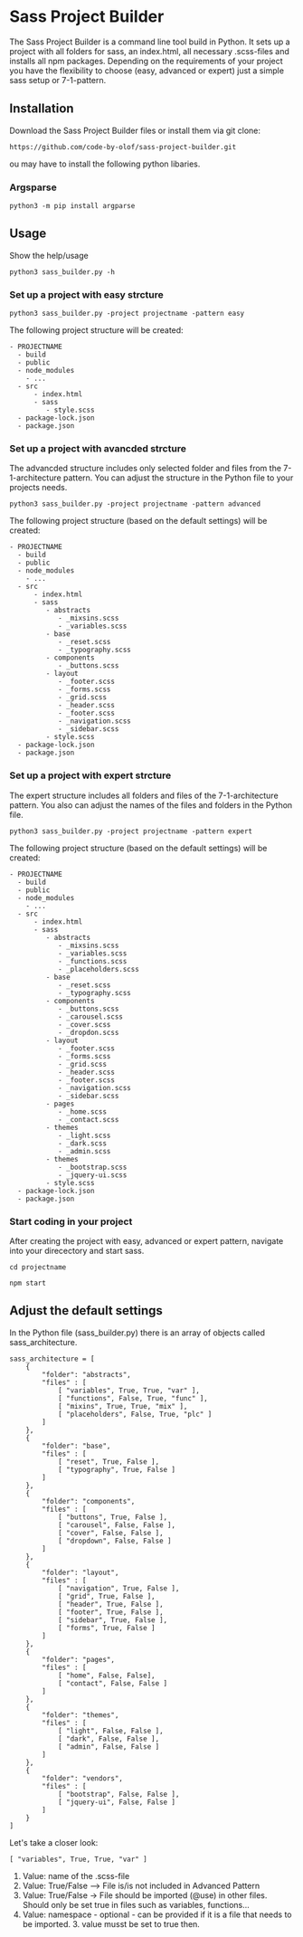# Sass Project Builder
The Sass Project Builder is a command line tool build in Python. It sets up a project with all folders for sass, an index.html, all necessary .scss-files and installs all npm packages. Depending on the requirements of your project you have the flexibility to choose (easy, advanced or expert) just a simple sass setup or 7-1-pattern.

## Installation

Download the Sass Project Builder files or install them via git clone:
```
https://github.com/code-by-olof/sass-project-builder.git
```

ou may have to install the following python libaries.

### Argsparse
```
python3 -m pip install argparse
```

## Usage

Show the help/usage
```
python3 sass_builder.py -h
```

### Set up a project with easy strcture

```
python3 sass_builder.py -project projectname -pattern easy
```
The following project structure will be created:

```
- PROJECTNAME
  - build
  - public
  - node_modules
    - ...
  - src
      - index.html
      - sass
         - style.scss
  - package-lock.json
  - package.json
```

### Set up a project with avancded strcture

The advancded structure includes only selected folder and files from the 7-1-architecture pattern.
You can adjust the structure in the Python file to your projects needs.

```
python3 sass_builder.py -project projectname -pattern advanced
```
The following project structure (based on the default settings) will be created:

```
- PROJECTNAME
  - build
  - public
  - node_modules
    - ...
  - src
      - index.html
      - sass
         - abstracts
            - _mixsins.scss
            - _variables.scss
         - base
            - _reset.scss
            - _typography.scss
         - components
            - _buttons.scss 
         - layout
            - _footer.scss 
            - _forms.scss 
            - _grid.scss 
            - _header.scss 
            - _footer.scss 
            - _navigation.scss
            - _sidebar.scss                                        
         - style.scss
  - package-lock.json
  - package.json
```


### Set up a project with expert strcture

The expert structure includes all folders and files of the 7-1-architecture pattern.
You also can adjust the names of the files and folders in the Python file.

```
python3 sass_builder.py -project projectname -pattern expert
```
The following project structure (based on the default settings) will be created:


```
- PROJECTNAME
  - build
  - public
  - node_modules
    - ...
  - src
      - index.html
      - sass
         - abstracts
            - _mixsins.scss
            - _variables.scss
            - _functions.scss
            - _placeholders.scss
         - base
            - _reset.scss
            - _typography.scss
         - components
            - _buttons.scss 
            - _carousel.scss 
            - _cover.scss 
            - _dropdon.scss 
         - layout
            - _footer.scss 
            - _forms.scss 
            - _grid.scss 
            - _header.scss 
            - _footer.scss 
            - _navigation.scss
            - _sidebar.scss  
         - pages
            - _home.scss
            - _contact.scss
         - themes
            - _light.scss
            - _dark.scss 
            - _admin.scss
         - themes
            - _bootstrap.scss
            - _jquery-ui.scss                                                                             
         - style.scss
  - package-lock.json
  - package.json
```


### Start coding in your project

After creating the project with easy, advanced or expert pattern, navigate into your direcectory and start sass.

```
cd projectname
```

```
npm start
```

## Adjust the default settings

In the Python file (sass_builder.py) there is an array of objects called sass_architecture.

```
sass_architecture = [ 
    { 
        "folder": "abstracts",
        "files" : [
            [ "variables", True, True, "var" ],
            [ "functions", False, True, "func" ],
            [ "mixins", True, True, "mix" ],
            [ "placeholders", False, True, "plc" ]            
        ] 
    },
    { 
        "folder": "base",
        "files" : [
            [ "reset", True, False ],
            [ "typography", True, False ]         
        ] 
    },
    { 
        "folder": "components",
        "files" : [
            [ "buttons", True, False ],
            [ "carousel", False, False ],
            [ "cover", False, False ],
            [ "dropdown", False, False ]          
        ] 
    },
    { 
        "folder": "layout",
        "files" : [
            [ "navigation", True, False ],
            [ "grid", True, False ],
            [ "header", True, False ],
            [ "footer", True, False ],
            [ "sidebar", True, False ],
            [ "forms", True, False ]          
        ] 
    },
    { 
        "folder": "pages",
        "files" : [
            [ "home", False, False],
            [ "contact", False, False ]         
        ] 
    },
    { 
        "folder": "themes",
        "files" : [
            [ "light", False, False ],
            [ "dark", False, False ],
            [ "admin", False, False ]          
        ] 
    },
    { 
        "folder": "vendors",
        "files" : [
            [ "bootstrap", False, False ],
            [ "jquery-ui", False, False ]         
        ] 
    }    
]
```

Let's take a closer look:
```
[ "variables", True, True, "var" ]
```
1. Value: name of the .scss-file
2. Value: True/False --> File is/is not included in Advanced Pattern
3. Value: True/False -> File should be imported (@use) in other files. Should only be set true in files such as variables, functions...
4. Value: namespace - optional - can be provided if it is a file that needs to be imported. 3. value musst be set to true then.